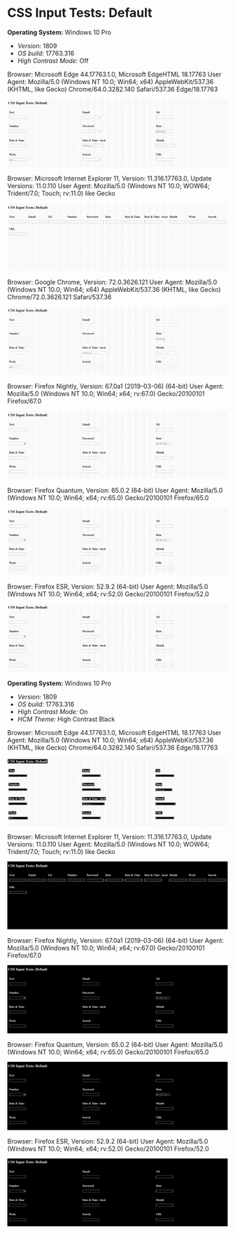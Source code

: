 # CSS Input Tests: Default

**Operating System:**
Windows 10 Pro
 - *Version:* 1809
 - *OS build:* 17763.316
 - *High Contrast Mode:* Off

Browser:
Microsoft Edge 44.17763.1.0, Microsoft EdgeHTML 18.17763
User Agent: Mozilla/5.0 (Windows NT 10.0; Win64; x64) AppleWebKit/537.36 (KHTML, like Gecko) Chrome/64.0.3282.140 Safari/537.36 Edge/18.17763

![Edge Snapshot](/default/snapshots/MicrosoftEdge.png)

Browser:
Microsoft Internet Explorer 11, Version: 11.316.17763.0, Update Versions: 11.0.110
User Agent: Mozilla/5.0 (Windows NT 10.0; WOW64; Trident/7.0; Touch; rv:11.0) like Gecko

![Internet Explorer Snapshot](/default/snapshots/InternetExplorer.png)

Browser:
Google Chrome, Version: 72.0.3626.121
User Agent: Mozilla/5.0 (Windows NT 10.0; Win64; x64) AppleWebKit/537.36 (KHTML, like Gecko) Chrome/72.0.3626.121 Safari/537.36

![Google Chrome Snapshot](/default/snapshots/GoogleChrome.png)

Browser: Firefox Nightly, Version: 67.0a1 (2019-03-06) (64-bit)
User Agent: Mozilla/5.0 (Windows NT 10.0; Win64; x64; rv:67.0) Gecko/20100101 Firefox/67.0

![Firefox Nightly Snapshot](/default/snapshots/FirefoxNightly.png)

Browser: Firefox Quantum, Version: 65.0.2 (64-bit)
User Agent: Mozilla/5.0 (Windows NT 10.0; Win64; x64; rv:65.0) Gecko/20100101 Firefox/65.0

![Firefox Quantum Snapshot](/default/snapshots/FirefoxQuantum.png)

Browser: Firefox ESR, Version: 52.9.2 (64-bit)
User Agent: Mozilla/5.0 (Windows NT 10.0; Win64; x64; rv:52.0) Gecko/20100101 Firefox/52.0

![Firefox ESR Snapshot](/default/snapshots/FirefoxESR.png)

**Operating System:**
Windows 10 Pro
 - *Version:* 1809
 - *OS build:* 17763.316
 - *High Contrast Mode:* On
 - *HCM Theme:* High Contrast Black

Browser:
Microsoft Edge 44.17763.1.0, Microsoft EdgeHTML 18.17763
User Agent: Mozilla/5.0 (Windows NT 10.0; Win64; x64) AppleWebKit/537.36 (KHTML, like Gecko) Chrome/64.0.3282.140 Safari/537.36 Edge/18.17763

![Edge High Contrast Mode Snapshot](/default/snapshots/MicrosoftEdge_HCM.png)

Browser:
Microsoft Internet Explorer 11, Version: 11.316.17763.0, Update Versions: 11.0.110
User Agent: Mozilla/5.0 (Windows NT 10.0; WOW64; Trident/7.0; Touch; rv:11.0) like Gecko

![Internet Explorer High Contrast Mode Snapshot](/default/snapshots/InternetExplorer_HCM.png)

Browser: Firefox Nightly, Version: 67.0a1 (2019-03-06) (64-bit)
User Agent: Mozilla/5.0 (Windows NT 10.0; Win64; x64; rv:67.0) Gecko/20100101 Firefox/67.0

![Firefox Nightly High Contrast Mode Snapshot](/default/snapshots/FirefoxNightly_HCM.png)

Browser: Firefox Quantum, Version: 65.0.2 (64-bit)
User Agent: Mozilla/5.0 (Windows NT 10.0; Win64; x64; rv:65.0) Gecko/20100101 Firefox/65.0

![Firefox Quantum High Contrast Mode Snapshot](/default/snapshots/FirefoxQuantum_HCM.png)

Browser: Firefox ESR, Version: 52.9.2 (64-bit)
User Agent: Mozilla/5.0 (Windows NT 10.0; Win64; x64; rv:52.0) Gecko/20100101 Firefox/52.0

![Firefox ESR High Contrast Mode Snapshot](/default/snapshots/FirefoxESR_HCM.png)
